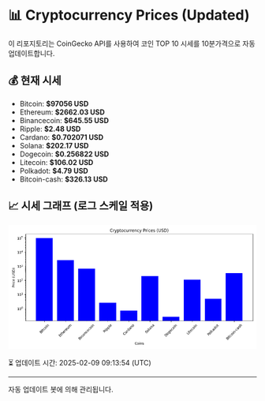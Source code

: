
# 📊 Cryptocurrency Prices (Updated)

이 리포지토리는 CoinGecko API를 사용하여 코인 TOP 10 시세를 10분가격으로 자동 업데이트합니다.

## 💰 현재 시세
- Bitcoin: **$97056 USD**
- Ethereum: **$2662.03 USD**
- Binancecoin: **$645.55 USD**
- Ripple: **$2.48 USD**
- Cardano: **$0.702071 USD**
- Solana: **$202.17 USD**
- Dogecoin: **$0.256822 USD**
- Litecoin: **$106.02 USD**
- Polkadot: **$4.79 USD**
- Bitcoin-cash: **$326.13 USD**

## 📈 시세 그래프 (로그 스케일 적용)
![Crypto Prices](crypto_prices.png)

⏳ 업데이트 시간: 2025-02-09 09:13:54 (UTC)

---
자동 업데이트 봇에 의해 관리됩니다.

